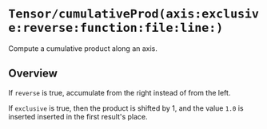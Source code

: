 # ``Tensor/cumulativeProd(axis:exclusive:reverse:function:file:line:)``

Compute a cumulative product along an axis.

## Overview

If `reverse` is true, accumulate from the right instead of from the left.

If `exclusive` is true, then the product is shifted by 1, and the value `1.0` is inserted inserted in the first result's place.
